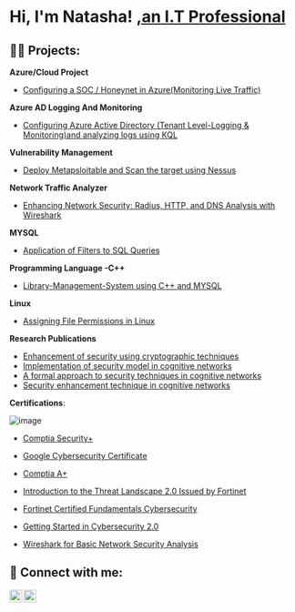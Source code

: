 <h1>Hi, I'm Natasha! <a href="https://github.com/NATASHASAINI">,an I.T Professional</a>

<h2>👨‍💻 Projects:</h2>

 <b>Azure/Cloud Project</b>
  - [Configuring a SOC / Honeynet in Azure(Monitoring Live Traffic)](https://github.com/NATASHASAINI/CLOUD-SOC/tree/main) <b></b>

 <b> Azure AD Logging And Monitoring</b>
 - [Configuring Azure Active Directory (Tenant Level-Logging & Monitoring)and analyzing logs using KQL](https://github.com/NATASHASAINI/AZURETENANT) <b></b>

  <b> Vulnerability Management</b>
 - [Deploy Metapsloitable and Scan the target using Nessus](https://github.com/NATASHASAINI/Vulnerable_Nessus) <b></b>

<b>Network Traffic Analyzer</b>
 - [Enhancing Network Security: Radius, HTTP, and DNS Analysis with Wireshark](https://github.com/NATASHASAINI/WIRESHARK) <b></b>

 <b> MYSQL </b>
   - [ Application of Filters to SQL Queries](https://github.com/NATASHASAINI/sql) <b></b>

  <b>Programming Language -C++  </b>
   - [ Library-Management-System using C++ and MYSQL](https://github.com/NATASHASAINI/CplusplusSQL) <b></b>

   <b> Linux </b>
   - [ Assigning File Permissions in Linux](https://github.com/NATASHASAINI/Linux-permissions/blob/main/README.md) <b></b>

<b>Research Publications</b>

- [ Enhancement of security using cryptographic techniques]( https://ieeexplore.ieee.org/document/7359224) <b></b>
- [ Implementation of security model in cognitive networks]( https://ieeexplore.ieee.org/document/7754538) <b></b>
- [ A formal approach to security techniques in cognitive networks](  https://ieeexplore.ieee.org/document/7919575) <b></b>
- [ Security enhancement technique in cognitive networks ](https://link.springer.com/article/10.1007/s41870-018-0183-3) <b></b>


<b>Certifications</b>:

![image](https://github.com/NATASHASAINI/NATASHASAINI/assets/156629309/2e1f4769-5530-4ae8-8dc7-baa97c178397)

  - [Comptia Security+](https://www.credly.com/badges/50f2d200-5f28-4507-bf9b-8b782e43934f/linked_in?t=rswgt2) <b></b>

   - [Google Cybersecurity Certificate](https://www.credly.com/badges/2e0a9f42-05bf-4614-850e-4993ebcccec9/linked_in_profile) <b></b>
  
  - [Comptia A+](https://www.credly.com/badges/9a550a1c-13ef-43ed-bf88-b69d38f1a53d/linked_in) <b></b>

  - [Introduction to the Threat Landscape 2.0 Issued by Fortinet](https://www.credly.com/badges/c99cc743-e8d7-4caf-a3c4-9ccb323e9ad6/linked_in?t=s46c1b) <b></b>
   
   - [Fortinet Certified Fundamentals Cybersecurity](https://www.credly.com/badges/14b917a3-848d-41e2-9e8b-4d2babed6967/linked_in_profile) <b></b>

  - [ Getting Started in Cybersecurity 2.0](https://www.credly.com/badges/8c071f77-0b5e-41d4-abd3-4d697ed9b51f/linked_in_profile) <b></b>

 - [ Wireshark for Basic Network Security Analysis](https://www.coursera.org/account/accomplishments/verify/BZ7PURUVEWPY) <b></b>
 
  
<h2> 🤳 Connect with me:</h2>


[<img align="left" alt="NATASHASAINI | LinkedIn" width="22px" src="https://cdn.jsdelivr.net/npm/simple-icons@v3/icons/linkedin.svg" />][linkedin]
[<img align="left" alt="NATASHASAINI | Facebook" width="22px" src="https://cdn.jsdelivr.net/npm/simple-icons@v3/icons/facebook.svg" />][facebook]


[facebook]: https://www.facebook.com/tashuusaini
[linkedin]: https://www.linkedin.com/in/natasha-saini-72a6711b9/

<!--
**joshmadakor1/joshmadakor1** is a ✨ _special_ ✨ repository because its `README.md` (this file) appears on your GitHub profile.

Here are some ideas to get you started:

- 🔭 I’m currently working on ...
- 🌱 I’m currently learning ...
- 👯 I’m looking to collaborate on ...
- 🤔 I’m looking for help with ...
- 💬 Ask me about ...
- 📫 How to reach me: ...
- 😄 Pronouns: she/her/hers...
- ⚡ Fun fact: ...
-->
